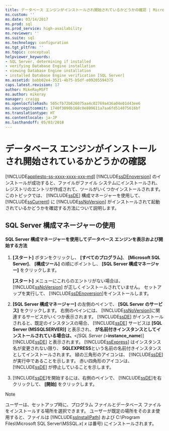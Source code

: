 ```yaml
---
title: データベース エンジンがインストールされ開始されているかどうかの確認 | Microsoft Docs
ms.custom: ''
ms.date: 03/14/2017
ms.prod: sql
ms.prod_service: high-availability
ms.reviewer: ''
ms.suite: sql
ms.technology: configuration
ms.tgt_pltfrm: ''
ms.topic: conceptual
helpviewer_keywords:
- SQL Server, determining if installed
- verifying Database Engine installation
- viewing Database Engine installation
- installed Database Engine verification [SQL Server]
ms.assetid: babb02e4-3521-4b75-b5df-e09205594375
caps.latest.revision: 17
author: MikeRayMSFT
ms.author: mikeray
manager: craigg
ms.openlocfilehash: 505cfb72b626075aa4c02769a436a04e01d43ee6
ms.sourcegitcommit: 1740f3090b168c0e809611a7aa6fd514075616bf
ms.translationtype: HT
ms.contentlocale: ja-JP
ms.lasthandoff: 05/03/2018
---
```

# <a name="determine-whether-the-database-engine-is-installed-and-started"></a>データベース エンジンがインストールされ開始されているかどうかの確認
[!INCLUDE[appliesto-ss-xxxx-xxxx-xxx-md](../../includes/appliesto-ss-xxxx-xxxx-xxx-md.md)]
  [!INCLUDE[ssDEnoversion](../../includes/ssdenoversion-md.md)] のインストールが成功すると、ファイルがファイル システムにインストールされ、レジストリのエントリが作成されて、ツールがいくつかインストールされます。 このトピックでは、 [!INCLUDE[ssDE](../../includes/ssde-md.md)] 構成マネージャーを使用して、 [!INCLUDE[ssCurrent](../../includes/sscurrent-md.md)] に [!INCLUDE[ssNoVersion](../../includes/ssnoversion-md.md)] がインストールされて起動されているかどうかを確認する方法について説明します。  
  
##  <a name="SSMSProcedure"></a> SQL Server 構成マネージャーの使用  
  
#### <a name="how-to-view-and-start-the-database-engine-by-using-sql-server-configuration-manager"></a>SQL Server 構成マネージャーを使用してデータベース エンジンを表示および開始する方法  
  
1.  **[スタート]** ボタンをクリックし、 **[すべてのプログラム]**、 **[Microsoft SQL Server]**、 **[構成ツール]** の順にポイントし、 **[SQL Server 構成マネージャー]** をクリックします。  
  
     **[スタート]** メニューにこれらのエントリがない場合は、 [!INCLUDE[ssNoVersion](../../includes/ssnoversion-md.md)] が正しくインストールされていません。 セットアップを実行して、 [!INCLUDE[ssDEnoversion](../../includes/ssdenoversion-md.md)]をインストールします。  
  
2.  **[SQL Server 構成マネージャー]** の左側のペインで、 **[SQL Server のサービス]** をクリックします。 右側のペインには、 [!INCLUDE[ssNoVersion](../../includes/ssnoversion-md.md)]に関連するサービスがいくつか表示されます。 [!INCLUDE[ssDE](../../includes/ssde-md.md)] がインストールされると、既定のインスタンスの場合、 [!INCLUDE[ssDE](../../includes/ssde-md.md)] サービスは **[SQL Server (MSSQLSERVER)]** と表示され、 **が名前付きインスタンスとしてインストールされている場合は、**\<*[SQL Server (*>**instance_name**)] [!INCLUDE[ssDE](../../includes/ssde-md.md)] と表示されます。 [!INCLUDE[ssExpress](../../includes/ssexpress-md.md)] はインスタンス名が変更されない限り、 **SQLEXPRESS**という名前の名前付きインスタンスとしてインストールされます。 緑の三角形のアイコンは、 [!INCLUDE[ssDE](../../includes/ssde-md.md)] が実行中であることを示します。 赤い四角形のアイコンは、 [!INCLUDE[ssDE](../../includes/ssde-md.md)] が停止していることを示します。  
  
3.  [!INCLUDE[ssDE](../../includes/ssde-md.md)]を開始するには、右側のペインで、 [!INCLUDE[ssDE](../../includes/ssde-md.md)]を右クリックして、 **[開始]** をクリックします。  
  
> [!NOTE]  
>  ユーザーは、セットアップ時に、プログラム ファイルとデータベース ファイルをインストールする場所を選択できます。 ユーザーが既定の場所をそのまま使用すると、ファイルは [!INCLUDE[ssInstallPath](../../includes/ssinstallpath-md.md)] および C:\Program Files\Microsoft SQL Server\MSSQL.*x*( *x* は番号) にインストールされます。  
  
  

